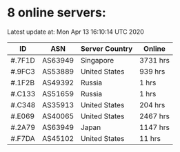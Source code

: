 # 8 online servers:

Latest update at: Mon Apr 13 16:10:14 UTC 2020

| ID | ASN | Server Country | Online |
| -- | --- | -------------- | ------ |
| #.7F1D | AS63949 | Singapore | 3731 hrs |
| #.9FC3 | AS53889 | United States | 939 hrs |
| #.1F2B | AS49392 | Russia | 1 hrs |
| #.C133 | AS51659 | Russia | 1 hrs |
| #.C348 | AS35913 | United States | 204 hrs |
| #.E069 | AS40065 | United States | 2467 hrs |
| #.2A79 | AS63949 | Japan | 1147 hrs |
| #.F7DA | AS45102 | United States | 11 hrs |

